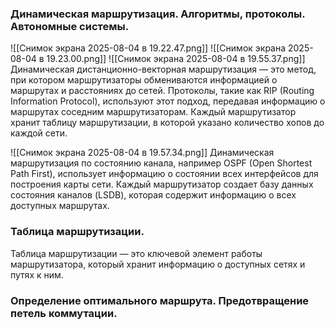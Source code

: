 ### Динамическая маршрутизация. Алгоритмы, протоколы. Автономные системы. 
![[Снимок экрана 2025-08-04 в 19.22.47.png]]
![[Снимок экрана 2025-08-04 в 19.23.00.png]]
![[Снимок экрана 2025-08-04 в 19.55.37.png]]
Динамическая дистанционно-векторная маршрутизация — это метод, при котором маршрутизаторы обмениваются информацией о маршрутах и расстояниях до сетей. Протоколы, такие как RIP (Routing Information Protocol), используют этот подход, передавая информацию о маршрутах соседним маршрутизаторам. Каждый маршрутизатор хранит таблицу маршрутизации, в которой указано количество хопов до каждой сети.

![[Снимок экрана 2025-08-04 в 19.57.34.png]]
Динамическая маршрутизация по состоянию канала, например OSPF (Open Shortest Path First), использует информацию о состоянии всех интерфейсов для построения карты сети. Каждый маршрутизатор создает базу данных состояния каналов (LSDB), которая содержит информацию о всех доступных маршрутах.
### Таблица маршрутизации.
Таблица маршрутизации — это ключевой элемент работы маршрутизатора, который хранит информацию о доступных сетях и путях к ним.
### Определение оптимального маршрута. Предотвращение петель коммутации.
